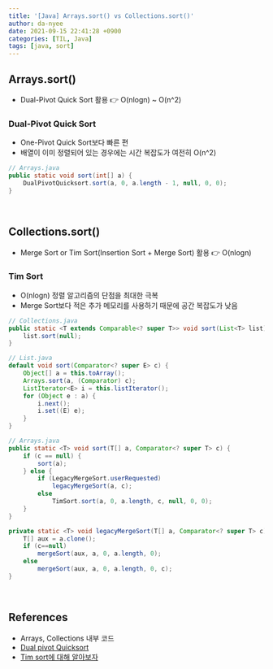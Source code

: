 ```yaml
---
title: '[Java] Arrays.sort() vs Collections.sort()'
author: da-nyee
date: 2021-09-15 22:41:28 +0900
categories: [TIL, Java]
tags: [java, sort]
---
```


## Arrays.sort()

- Dual-Pivot Quick Sort 활용 👉 O(nlogn) ~ O(n^2)

### Dual-Pivot Quick Sort

- One-Pivot Quick Sort보다 빠른 편
- 배열이 이미 정렬되어 있는 경우에는 시간 복잡도가 여전히 O(n^2)

```java
// Arrays.java
public static void sort(int[] a) {
    DualPivotQuicksort.sort(a, 0, a.length - 1, null, 0, 0);
}
```

<br/>

## Collections.sort()

- Merge Sort or Tim Sort(Insertion Sort + Merge Sort) 활용 👉 O(nlogn)

### Tim Sort

- O(nlogn) 정렬 알고리즘의 단점을 최대한 극복
- Merge Sort보다 적은 추가 메모리를 사용하기 때문에 공간 복잡도가 낮음

```java
// Collections.java
public static <T extends Comparable<? super T>> void sort(List<T> list) {
    list.sort(null);
}

// List.java
default void sort(Comparator<? super E> c) {
    Object[] a = this.toArray();
    Arrays.sort(a, (Comparator) c);
    ListIterator<E> i = this.listIterator();
    for (Object e : a) {
        i.next();
        i.set((E) e);
    }
}

// Arrays.java
public static <T> void sort(T[] a, Comparator<? super T> c) {
    if (c == null) {
        sort(a);
    } else {
        if (LegacyMergeSort.userRequested)
            legacyMergeSort(a, c);
        else
            TimSort.sort(a, 0, a.length, c, null, 0, 0);
    }
}

private static <T> void legacyMergeSort(T[] a, Comparator<? super T> c) {
    T[] aux = a.clone();
    if (c==null)
        mergeSort(aux, a, 0, a.length, 0);
    else
        mergeSort(aux, a, 0, a.length, 0, c);
}
```

<br/>

## References

- Arrays, Collections 내부 코드
- [Dual pivot Quicksort](https://www.geeksforgeeks.org/dual-pivot-quicksort/)
- [Tim sort에 대해 알아보자](https://d2.naver.com/helloworld/0315536)